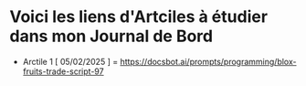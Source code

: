 # Voici les liens d'Artciles à étudier dans mon Journal de Bord

- Arctile 1 [ 05/02/2025 ] = https://docsbot.ai/prompts/programming/blox-fruits-trade-script-97
